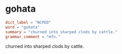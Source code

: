# gohata

``` toml
dict_label = "NCPED"
word = "gohata"
summary = "churned into sharped clods by cattle."
grammar_comment = "mfn."
```

churned into sharped clods by cattle.

